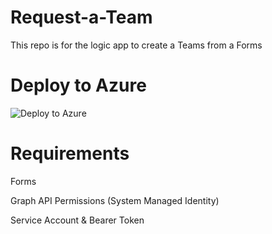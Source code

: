 # Request-a-Team
This repo is for the logic app to create a Teams from a Forms

# Deploy to Azure
![Deploy to Azure](https://aka.ms/deploytoazurebutton)

# Requirements

Forms

Graph API Permissions (System Managed Identity) 

Service Account & Bearer Token
